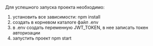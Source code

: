 Для успешного запуска проекта необходимо:
1. установить все зависимости: npm install
2. создать в корневом каталоге файл .env
3. в .env создать переменную JWT_TOKEN, в нее записать токен авторизации
4. запустить проект npm start
